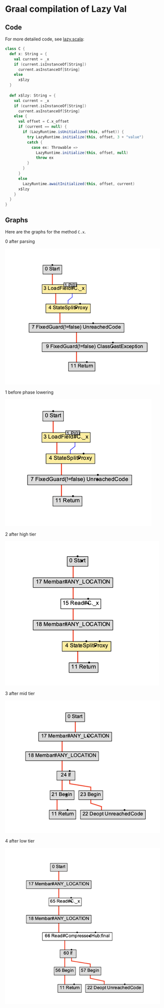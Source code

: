 # Graal compilation of Lazy Val

## Code

For more detailed code, see [lazy.scala](./lazy.scala):

``` Scala
class C {
  def x: String = {
    val current = _x
    if (current.isInstanceOf[String])
      current.asInstanceOf[String]
    else
      x$lzy
  }

  def x$lzy: String = {
    val current = _x
    if (current.isInstanceOf[String])
      current.asInstanceOf[String]
    else {
      val offset = C.x_offset
      if (current == null) {
        if (LazyRuntime.isUnitialized(this, offset)) {
          try LazyRuntime.initialize(this, offset, 3 + "value")
          catch {
            case ex: Throwable =>
              LazyRuntime.initialize(this, offset, null)
              throw ex
          }
        }
      }
      else
        LazyRuntime.awaitInitialized(this, offset, current)
      x$lzy
    }
  }
}
```

## Graphs

Here are the graphs for the method `C.x`.

0 after parsing

![](./images/0-after-parsing.png)

1 before phase lowering

![](./images/1-before-phase-lowering.png)

2 after high tier

![](./images/2-after-high-tier.png)

3 after mid tier

![](./images/3-after-mid-tier.png)

4 after low tier

![](./images/4-after-low-tier.png)

